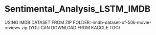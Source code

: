 # Sentimental_Analysis_LSTM_IMDB
USING IMDB DATASET FROM ZIP FOLDER:-imdb-dataset-of-50k-movie-reviews.zip (YOU CAN DOWNLOAD FROM KAGGLE TOO)
